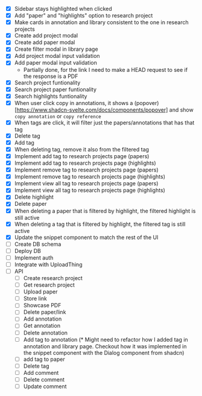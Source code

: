 - [x] Sidebar stays highlighted when clicked
- [x] Add "paper" and "highlights" option to research project
- [x] Make cards in annotation and library consistent to the one in research projects
- [x] Create add project modal
- [x] Create add paper modal
- [x] Create filter modal in library page
- [x] Add project modal input validation
- [x] Add paper modal input validation
    - Partially done, for the link I need to make a HEAD request to see if the response is a PDF
- [x] Search project funtionality
- [x] Search project paper funtionality
- [x] Search highlights funtionality
- [x] When user click copy in annotations, it shows a (popover)[https://www.shadcn-svelte.com/docs/components/popover] and show `copy annotation` or `copy reference`
- [x] When tags are click, it will filter just the papers/annotations that has that tag
- [x] Delete tag
- [x] Add tag
- [x] When deleting tag, remove it also from the filtered tag
- [x] Implement add tag to research projects page (papers)
- [x] Implement add tag to research projects page (highlights)
- [x] Implement remove tag to research projects page (papers)
- [x] Implement remove tag to research projects page (highlights)
- [x] Implement view all tag to research projects page (papers)
- [x] Implement view all tag to research projects page (highlights)
- [x] Delete highlight
- [x] Delete paper
- [x] When deleting a paper that is filtered by highlight, the filtered highlight is still active
- [x] When deleting a tag that is filtered by highlight, the filtered tag is still active
- [x] Update the snippet component to match the rest of the UI
- [ ] Create DB schema
- [ ] Deploy DB
- [ ] Implement auth
- [ ] Integrate with UploadThing
- [ ] API
    - [ ] Create research project
    - [ ] Get research project
    - [ ] Upload paper
    - [ ] Store link
    - [ ] Showcase PDF
    - [ ] Delete paper/link
    - [ ] Add annotation
    - [ ] Get annotation
    - [ ] Delete annotation
    - [ ] Add tag to annotation (* Might need to refactor how I added tag in annotation and library page. Checkout how it was implemented in the snippet component with the Dialog component from shadcn)
    - [ ] add tag to paper
    - [ ] Delete tag
    - [ ] Add comment
    - [ ] Delete comment
    - [ ] Update comment